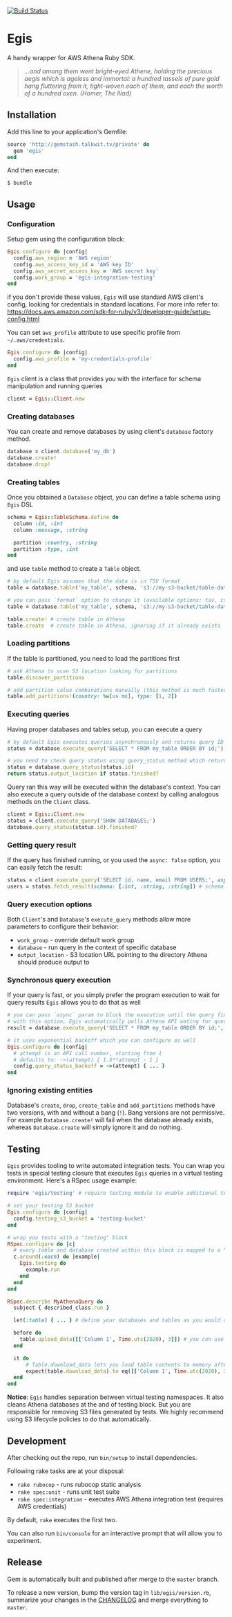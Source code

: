 [![Build Status](http://jenkins-ci.talkwit.tv/buildStatus/icon?job=u2i/aegis/master)](http://jenkins-ci.talkwit.tv/job/u2i/aegis/master)

# Egis

A handy wrapper for AWS Athena Ruby SDK.

>*...and among them went bright-eyed Athene, holding the precious aegis which is ageless and immortal:
> a hundred tassels of pure gold hang fluttering from it, tight-woven each of them,
> and each the worth of a hundred oxen. (Homer, The Iliad)*


## Installation

Add this line to your application's Gemfile:

```ruby
source 'http://gemstash.talkwit.tv/private' do
  gem 'egis'
end
```

And then execute:

    $ bundle


## Usage

### Configuration

Setup gem using the configuration block:

```ruby
Egis.configure do |config|
  config.aws_region = 'AWS region'
  config.aws_access_key_id = 'AWS key ID'
  config.aws_secret_access_key = 'AWS secret key'
  config.work_group = 'egis-integration-testing'
end
```

if you don't provide these values, `Egis` will use standard AWS client's config, looking for credentials in standard
locations. For more info refer to: https://docs.aws.amazon.com/sdk-for-ruby/v3/developer-guide/setup-config.html

You can set `aws_profile` attribute to use specific profile from `~/.aws/credentials`.

```ruby
Egis.configure do |config|
  config.aws_profile = 'my-credentials-profile'
end
```

`Egis` client is a class that provides you with the interface for schema manipulation and running queries

```ruby
client = Egis::Client.new
```

### Creating databases

You can create and remove databases by using client's `database` factory method.

```ruby
database = client.database('my_db')
database.create!
database.drop!
```

### Creating tables

Once you obtained a `Database` object, you can define a table schema using `Egis` DSL

```ruby
schema = Egis::TableSchema.define do
  column :id, :int
  column :message, :string

  partition :country, :string
  partition :type, :int
end
```

and use `table` method to create a `Table` object.

```ruby
# by default Egis assumes that the data is in TSV format
table = database.table('my_table', schema, 's3://my-s3-bucket/table-data-location')

# you can pass `format` option to change it (available options: tsv, csv, orc)
table = database.table('my_table', schema, 's3://my-s3-bucket/table-data-location', format: :orc)

table.create! # create table in Athena
table.create  # create table in Athena, ignoring if it already exists
```

### Loading partitions

If the table is partitioned, you need to load the partitions first

```ruby
# ask Athena to scan S3 location looking for partitions
table.discover_partitions

# add partition value combinations manually (this method is much faster with large number of partitions)
table.add_partitions!(country: %w[us mx], type: [1, 2])
```

### Executing queries

Having proper databases and tables setup, you can execute a query

```ruby
# by default Egis executes queries asynchronously and returns query ID
status = database.execute_query('SELECT * FROM my_table ORDER BY id;')

# you need to check query status using query_status method which returns Egis::QueryStatus object
status = database.query_status(status.id)
return status.output_location if status.finished?
```

Query ran this way will be executed within the database's context. You can also execute a query outside of the database
context by calling analogous methods on the `Client` class.

```ruby
client = Egis::Client.new
status = client.execute_query('SHOW DATABASES;')
database.query_status(status.id).finished?
```

### Getting query result

If the query has finished running, or you used the `async: false` option, you can easily fetch the result:

```ruby
status = client.execute_query('SELECT id, name, email FROM USERS;', async: false)
users = status.fetch_result(schema: [:int, :string, :string]) # schema is optional
```

### Query execution options

Both `Client`'s and `Database`'s `execute_query` methods allow more parameters to configure their behavior:
- `work_group` - override default work group
- `database` - run query in the context of specific database
- `output_location` - S3 location URL pointing to the directory Athena should produce output to

### Synchronous query execution

If your query is fast, or you simply prefer the program execution to wait for query results `Egis` allows you to do
that as well

```ruby
# you can pass `async` param to block the execution until the query finishes
# with this option, Egis automatically polls Athena API wating for query to finish
result = database.execute_query('SELECT * FROM my_table ORDER BY id;', async: false)

# it uses exponential backoff which you can configure as well
Egis.configure do |config|
  # attempt is an API call number, starting from 1
  # defaults to: ->(attempt) { 1.5**attempt - 1 }
  config.query_status_backoff = ->(attempt) { ... }
end
```

### Ignoring existing entities

Database's `create`, `drop`, `create_table` and `add_partitions` methods have two versions, with and without a
bang (`!`). Bang versions are not permissive. For example `Database.create!` will fail when the database already exists,
whereas `Database.create` will simply ignore it and do nothing.


## Testing

`Egis` provides tooling to write automated integration tests. You can wrap you tests in special testing closure that
executes `Egis` queries in a virtual testing environment. Here's a RSpec usage example:

```ruby
require 'egis/testing' # require testing module to enable additional testing capabilities

# set your testing S3 bucket
Egis.configure do |config|
  config.testing_s3_bucket = 'testing-bucket'
end

# wrap you tests with a "testing" block
RSpec.configure do |c|
  # every table and database created within this block is mapped to a "virtual" table space in your testing S3 bucket
  c.around(:each) do |example|
    Egis.testing do
      example.run
    end
  end
end

RSpec.describe MyAthenaQuery do
  subject { described_class.run }

  let(:table) { ... } # define your databases and tables as you would define them in the code

  before do
    table.upload_data([['Column 1', Time.utc(2020), 3]]) # you can use Table.upload_data to upload test data to S3
  end

  it do
      # Table.download_data lets you load table contents to memory after executing tested code
      expect(table.download_data).to eq([['Column 1', Time.utc(2020), 3]])
  end
end
```

**Notice**: `Egis` handles separation between virtual testing namespaces. It also cleans Athena databases at the and of
testing block. But you are responsible for removing S3 files generated by tests. We highly recommend using S3 lifecycle
policies to do that automatically.


## Development

After checking out the repo, run `bin/setup` to install dependencies.

Following rake tasks are at your disposal:
- `rake rubocop` - runs rubocop static analysis
- `rake spec:unit` - runs unit test suite
- `rake spec:integration` - executes AWS Athena integration test (requires AWS credentials)

By default, `rake` executes the first two.

You can also run `bin/console` for an interactive prompt that will allow you to experiment.


## Release

Gem is automatically built and published after merge to the `master` branch.

To release a new version, bump the version tag in `lib/egis/version.rb`,
summarize your changes in the [CHANGELOG](CHANGELOG.md) and merge everything to `master`.
